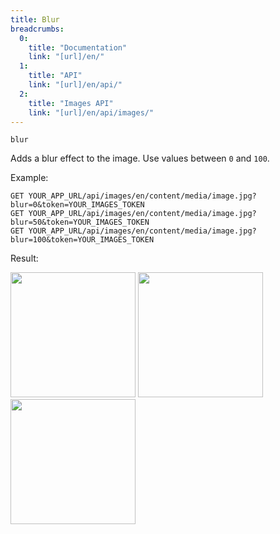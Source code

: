 ```yaml
---
title: Blur
breadcrumbs:
  0:
    title: "Documentation"
    link: "[url]/en/"
  1:
    title: "API"
    link: "[url]/en/api/"
  2:
    title: "Images API"
    link: "[url]/en/api/images/"
---
```


`blur`

Adds a blur effect to the image. Use values between `0` and `100`.

Example:

```
GET YOUR_APP_URL/api/images/en/content/media/image.jpg?blur=0&token=YOUR_IMAGES_TOKEN
GET YOUR_APP_URL/api/images/en/content/media/image.jpg?blur=50&token=YOUR_IMAGES_TOKEN
GET YOUR_APP_URL/api/images/en/content/media/image.jpg?blur=100&token=YOUR_IMAGES_TOKEN
```

Result:

<img width="200" class="inline" src="[url]/api/images/en/content/media/image.jpg?q=70&w=200&dpr=2&blur=0&token=4864fb8e1ebe080e6e4ad5c4363083a6">
<img width="200" class="inline" src="[url]/api/images/en/content/media/image.jpg?q=70&w=200&dpr=2&blur=50&token=4864fb8e1ebe080e6e4ad5c4363083a6">
<img width="200" class="inline" src="[url]/api/images/en/content/media/image.jpg?q=70&w=200&dpr=2&blur=100&token=4864fb8e1ebe080e6e4ad5c4363083a6">
